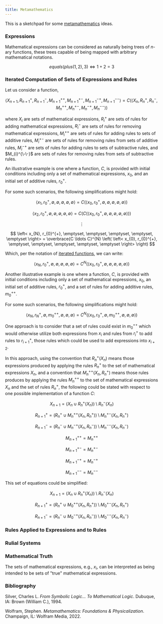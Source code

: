 ```yaml
---
title: Metamathematics
---
```


This is a sketchpad for some [metamathematics](https://en.wikipedia.org/wiki/Metamathematics) ideas.

### Expressions

Mathematical expressions can be considered as naturally being trees of $n$-ary functions, these trees capable of being mapped with arbitrary mathematical notations.

$$ equals(plus(1, 2), 3) \Leftrightarrow 1 + 2 = 3 $$

### Iterated Computation of Sets of Expressions and Rules

Let us consider a function,

$$ \left< X_{n+1}, R_{n+1}^{+}, R_{n+1}^{-}, M_{n+1}^{++}, M_{n+1}^{+-}, M_{n+1}^{-+}, M_{n+1}^{--} \right> = C \left( \left< X_{n}, R_{n}^{+}, R_{n}^{-}, M_{n}^{++}, M_{n}^{+-}, M_{n}^{-+}, M_{n}^{--} \right> \right) $$

where $X_{i}$ are sets of mathematical expressions, $R_{i}^{+}$ are sets of rules for adding mathematical expressions, $R_{i}^{-}$ are sets of rules for removing mathematical expressions, $M_{i}^{++}$ are sets of rules for adding rules to sets of additive rules, $M_{i}^{+-}$ are sets of rules for removing rules from sets of additive rules, $M_{i}^{-+}$ are sets of rules for adding rules to sets of subtractive rules, and $M_{i}^{\-\-}$ are sets of rules for removing rules from sets of subtractive rules.

An illustrative example is one where a function, $C$, is provided with initial conditions including only a set of mathematical expressions, $x_{0}$, and an initial set of additive rules, $r_{0}^{+}$.

For some such scenarios, the following simplifications might hold:

$$ \left< x_{1}, r_{0}^{+}, \emptyset, \emptyset, \emptyset, \emptyset, \emptyset \right> = C \left( \left< x_{0}, r_{0}^{+}, \emptyset, \emptyset, \emptyset, \emptyset, \emptyset \right> \right) $$

$$ \left< x_{2}, r_{0}^{+}, \emptyset, \emptyset, \emptyset, \emptyset, \emptyset \right> = C \left( C \left( \left< x_{0}, r_{0}^{+}, \emptyset, \emptyset, \emptyset, \emptyset, \emptyset \right> \right) \right) $$

$$ \vdots $$

$$ \left< x_{N}, r_{0}^{+}, \emptyset, \emptyset, \emptyset, \emptyset, \emptyset \right> = \overbrace{C \ldots C}^{N} \left( \left< x_{0}, r_{0}^{+}, \emptyset, \emptyset, \emptyset, \emptyset, \emptyset \right> \right) $$

Which, per the notation of [iterated functions](https://en.wikipedia.org/wiki/Iterated_function), we can write:

$$ \left< x_{N}, r_{0}^{+}, \emptyset, \emptyset, \emptyset, \emptyset, \emptyset \right> = C^{N} \left( \left< x_{0}, r_{0}^{+}, \emptyset, \emptyset, \emptyset, \emptyset, \emptyset \right> \right) $$

Another illustrative example is one where a function, $C$, is provided with initial conditions including only a set of mathematical expressions, $x_{0}$, an initial set of additive rules, $r_{0}^{+}$, and a set of rules for adding additive rules, $m_{0}^{++}$.

For some such scenarios, the following simplifications might hold:

$$ \left< x_{N}, r_{N}^{+}, \emptyset, m_{0}^{++}, \emptyset, \emptyset, \emptyset \right> = C^{N} \left( \left< x_{0}, r_{0}^{+}, \emptyset, m_{0}^{++}, \emptyset, \emptyset, \emptyset \right> \right) $$

One approach is to consider that a set of rules could exist in $m_{0}^{++}$ which would otherwise utilize both expressions from $x_{i}$ and rules from $r_{i}^{+}$ to add rules to $r_{i+1}^{+}$, those rules which could be used to add expressions into $x_{i+2}$.

In this approach, using the convention that $R_{n}^{+} \left( X_{n} \right)$ means those expressions produced by applying the rules $R_{n}^{+}$ to the set of mathematical expressions $X_{n}$, and a convention that $M_{n}^{++} \left( X_{n}, R_{n}^{+} \right)$ means those rules produces by applying the rules $M_{n}^{++}$ to the set of mathematical expressions $X_{n}$ and the set of rules $R_{n}^{+}$, the following could be stated with respect to one possible implementation of a function $C$:

$$ X_{n+1} = \left( X_{n} \cup R_{n}^{+} \left( X_{n} \right) \right) \setminus R_{n}^{-} \left( X_{n} \right) $$

$$ R_{n+1}^{+} = \left( R_{n}^{+} \cup M_{n}^{++} \left( X_{n}, R_{n}^{+} \right) \right) \setminus M_{n}^{+-} \left( X_{n}, R_{n}^{+} \right) $$

$$ R_{n+1}^{-} = \left( R_{n}^{-} \cup M_{n}^{-+} \left( X_{n}, R_{n}^{-} \right) \right) \setminus M_{n}^{--} \left( X_{n}, R_{n}^{-} \right) $$

$$ M_{n+1}^{++} = M_{n}^{++}$$

$$ M_{n+1}^{+-} = M_{n}^{+-}$$

$$ M_{n+1}^{-+} = M_{n}^{-+}$$

$$ M_{n+1}^{--} = M_{n}^{--}$$

This set of equations could be simplified:

$$ X_{n+1} = \left( X_{n} \cup R_{n}^{+} \left( X_{n} \right) \right) \setminus R_{n}^{-} \left( X_{n} \right) $$

$$ R_{n+1}^{+} = \left( R_{n}^{+} \cup M_{0}^{++} \left( X_{n}, R_{n}^{+} \right) \right) \setminus M_{0}^{+-} \left( X_{n}, R_{n}^{+} \right) $$

$$ R_{n+1}^{-} = \left( R_{n}^{-} \cup M_{0}^{-+} \left( X_{n}, R_{n}^{-} \right) \right) \setminus M_{0}^{--} \left( X_{n}, R_{n}^{-} \right) $$

### Rules Applied to Expressions and to Rules

### Rulial Systems

### Mathematical Truth

The sets of mathematical expressions, e.g., $x_{i}$, can be interpreted as being intended to be sets of "true" mathematical expressions.

### Bibliography

Silver, Charles L. _From Symbolic Logic... To Mathematical Logic_. Dubuque, IA: Brown (William C.), 1994.

Wolfram, Stephen. _Metamathematics: Foundations & Physicalization_. Champaign, IL: Wolfram Media, 2022.
